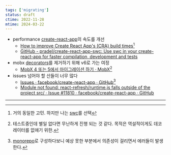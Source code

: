 ```yaml
---
tags: ['migrating']
status: draft
ctime: 2022-11-28
mtime: 2024-03-22
---
```


- performance [create-react-app](https://create-react-app.dev/)의 속도를 개선
  - [How to improve Create React App's (CRA) build times](https://blog.arami.io/how-to-improve-create-react-apps-cra-performance)[^1]
  - [GitHub - pradel/create-react-app-swc: Use swc in your create-react-app for faster compilation, development and tests](https://github.com/pradel/create-react-app-swc)
- mobx [decorators](https://github.com/tc39/proposal-decorators)를 제거하기 위해 v6로 가는 여정
  - [MobX 4 또는 5에서 마이그레이션 하기 · MobX](https://ko.mobx.js.org/migrating-from-4-or-5.html)[^2]
- issues 넘어야 할 산들이 너무 많다
  - [Issues · facebook/create-react-app · GitHub](https://github.com/facebook/create-react-app/issues/11810)[^3]
  - [Module not found: react-refresh/runtime.js falls outside of the project src/ · Issue #11810 · facebook/create-react-app · GitHub](https://github.com/facebook/create-react-app/issues/11810#issuecomment-1108392202)

---

[^1]: 거의 동일한 고민. 하지만 나는 [swc](https://swc.rs/)를 선택
[^2]: 테스트중인데 별일 없다면 무난하게 진행 되는 것 같다. 목적은 역설적이게도 데코레이터를 없애기 위한.
[^3]: [monorepo](https://monorepo.tools/)로 구성하다보니 예상 못한 부분에서 의존성이 걸리면서 에러들이 발생한다. 